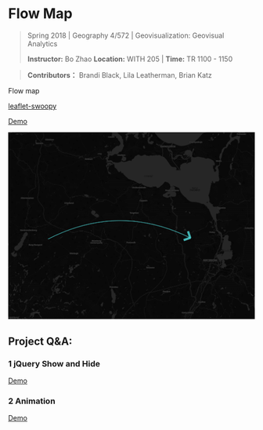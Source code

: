 # Flow Map

> Spring 2018 | Geography 4/572 | Geovisualization: Geovisual Analytics
>
> **Instructor:** Bo Zhao  **Location:** WITH 205 | **Time:** TR 1100 - 1150

> **Contributors：** Brandi Black, Lila Leatherman, Brian Katz

Flow map

[leaflet-swoopy](https://wbkd.github.io/leaflet-swoopy/)

[Demo](http://jakobzhao.github.io/geog4572/lectures/lec20/index.html)

![](img/flow.png)

## Project Q&A:

### 1 jQuery Show and Hide

[Demo](http://jakobzhao.github.io/geog4572/lectures/lec20/hide.html)


### 2 Animation

[Demo](http://jakobzhao.github.io/geog4572/lectures/lec20/animation.html)
